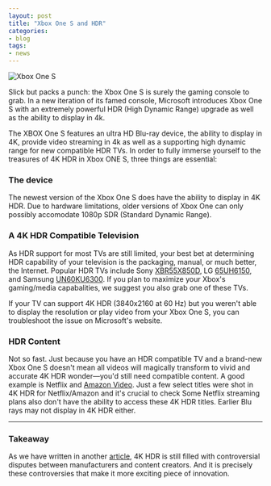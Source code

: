 ```yaml
---
layout: post
title: "Xbox One S and HDR"
categories:
- blog
tags:
- news
---
```

![Xbox One S](http://myhdrtv.com/static/3a.jpg)

Slick but packs a punch: the Xbox One S is surely the gaming console to grab. In a new iteration of its famed console, Microsoft introduces Xbox One S with an extremely powerful HDR (High Dynamic Range) upgrade as well as the ability to display in 4k. 

The XBOX One S features an ultra HD Blu-ray device, the ability to display in 4K, provide video streaming in 4k as well as a supporting high dynamic range for new compatible HDR TVs. In order to fully immerse yourself to the treasures of 4K HDR in Xbox ONE S, three things are essential:

### The device

The newest version of the Xbox One S does have the ability to display in 4K HDR. Due to hardware limitations, older versions of Xbox One can only possibly accomodate 1080p SDR (Standard Dynamic Range).


### A 4K HDR Compatible Television

As HDR support for most TVs are still limited, your best bet at determining HDR capability of your television is the packaging, manual, or much better, the Internet. Popular HDR TVs include Sony [XBR55X850D](http://amzn.to/2bc52HI), LG [65UH6150](http://amzn.to/2bc4OQP), and Samsung [UN60KU6300](http://amzn.to/2aIUphb). If you plan to maximize your Xbox's gaming/media capabalities, we suggest you also grab one of these TVs.

If your TV can support 4K HDR (3840x2160 at 60 Hz) but you weren't able to display the resolution or play video from your Xbox One S, you can troubleshoot the issue on Microsoft's website. 

### HDR Content
Not so fast. Just because you have an HDR compatible TV and a brand-new Xbox One S doesn't mean all videos will magically transform to vivid and accurate 4K HDR wonder—you'd still need compatible content. A good example is Netflix and [Amazon Video](http://www.amazon.com/gp/video/primesignup?tag=). Just a few select titles were shot in 4K HDR for Netflix/Amazon and it's crucial to check Some Netflix streaming plans also don't have the ability to access these 4K HDR titles. Earlier Blu rays may not display in 4K HDR either. 

---


### Takeaway
As we have written in another [article](http://www.myhdrtv.com/blog/2016/08/09/HDR-and-war.html), 4K HDR is still filled with controversial disputes between manufacturers and content creators. And it is precisely these controversies that make it more exciting piece of innovation.